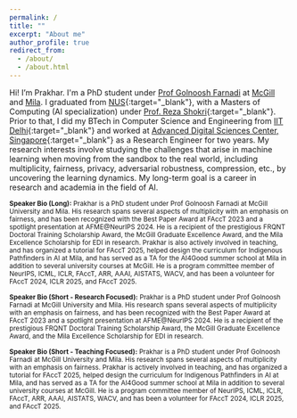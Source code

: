 ```yaml
---
permalink: /
title: ""
excerpt: "About me"
author_profile: true
redirect_from:
  - /about/
  - /about.html
---
```


Hi! I’m Prakhar. I'm a PhD student under [Prof Golnoosh Farnadi](https://gfarnadi.github.io/) at [McGill](https://www.cs.mcgill.ca/) and [Mila](https://mila.quebec/en/). I graduated from [NUS](https://www.comp.nus.edu.sg/){:target="_blank"}, with a Masters of Computing (AI specialization) under [Prof. Reza Shokri](https://www.comp.nus.edu.sg/~reza/){:target="_blank"}. Prior to that, I did my BTech in Computer Science and Engineering from [IIT Delhi](https://www.cse.iitd.ernet.in/){:target="_blank"} and worked at [Advanced Digital Sciences Center, Singapore](https://adsc.illinois.edu/){:target="_blank"} as a Research Engineer for two years. My research interests involve studying the challenges that arise in machine learning when moving from the sandbox to the real world, including multiplicity, fairness, privacy, adversarial robustness, compression, etc., by uncovering the learning dynamics. My long-term goal is a career in research and academia in the field of AI.


<sub>**Speaker Bio (Long):** Prakhar is a PhD student under Prof Golnoosh Farnadi at McGill University and Mila. His research spans several aspects of multiplicity with an emphasis on fairness, and has been recognized with the Best Paper Award at FAccT 2023 and a spotlight presentation at AFME@NeurIPS 2024. He is a recipient of the prestigious FRQNT Doctoral Training Scholarship Award, the McGill Graduate Excellence Award, and the Mila Excellence Scholarship for EDI in research. Prakhar is also actively involved in teaching, and has organized a tutorial for FAccT 2025, helped design the curriculum for Indigenous Pathfinders in AI at Mila, and has served as a TA for the AI4Good summer school at Mila in addition to several university courses at McGill. He is a program committee member of NeurIPS, ICML, ICLR, FAccT, ARR, AAAI, AISTATS, WACV, and has been a volunteer for FAccT 2024, ICLR 2025, and FAccT 2025.</sub>


<sub>**Speaker Bio (Short - Research Focused):** Prakhar is a PhD student under Prof Golnoosh Farnadi at McGill University and Mila. His research spans several aspects of multiplicity with an emphasis on fairness, and has been recognized with the Best Paper Award at FAccT 2023 and a spotlight presentation at AFME@NeurIPS 2024. He is a recipient of the prestigious FRQNT Doctoral Training Scholarship Award, the McGill Graduate Excellence Award, and the Mila Excellence Scholarship for EDI in research.</sub>


<sub>**Speaker Bio (Short - Teaching Focused):** Prakhar is a PhD student under Prof Golnoosh Farnadi at McGill University and Mila. His research spans several aspects of multiplicity with an emphasis on fairness. Prakhar is actively involved in teaching, and has organized a tutorial for FAccT 2025, helped design the curriculum for Indigenous Pathfinders in AI at Mila, and has served as a TA for the AI4Good summer school at Mila in addition to several university courses at McGill. He is a program committee member of NeurIPS, ICML, ICLR, FAccT, ARR, AAAI, AISTATS, WACV, and has been a volunteer for FAccT 2024, ICLR 2025, and FAccT 2025.</sub>

<!--News!
------
* _[Jan 2024]_ I'll be attending WACV 2024 virtually! I'll be presenting our work **"An Empirical Investigation into Benchmarking Model Multiplicity for Trustworthy Machine Learning: A Case Study on Image Classification"**. The paper is now available online at CVF Open Access. [\[link\]](https://openaccess.thecvf.com/content/WACV2024/html/Ganesh_An_Empirical_Investigation_Into_Benchmarking_Model_Multiplicity_for_Trustworthy_Machine_WACV_2024_paper.html){:target="_blank"} [\[pdf\]](http://prakharg24.github.io/files/multiplicity_benchmark.pdf){:target="_blank"}
* _[Nov 2023]_ Our paper **"An Empirical Investigation into Benchmarking Model Multiplicity for Trustworthy Machine Learning: A Case Study on Image Classification"** will be published at WACV 2024. Checkout the paper on [arxiv](https://arxiv.org/abs/2311.14859){:target="_blank"}.
* _[Sep 2023]_ I've started my PhD at [Mila](https://mila.quebec/en/) in Montreal. Open to new collaborations, feel free to send me an email!
* _[June 2023]_ Our paper **"On the Impact of Machine Learning Randomness of Group Fairness"** won the [best paper award](https://twitter.com/FAccTConference/status/1668334064653434881) at FAccT 2023!
* _[June 2023]_ Our paper **"On the Impact of Machine Learning Randomness of Group Fairness"** is now available online at ACM Digital Library. [\[link\]](https://dl.acm.org/doi/abs/10.1145/3593013.3594116){:target="_blank"} [\[pdf\]](http://prakharg24.github.io/files/fairness_variance.pdf){:target="_blank"}
* _[Apr 2023]_ Our paper **"On the Impact of Machine Learning Randomness of Group Fairness"** will be published at FAccT 2023. Camera-ready version coming soon.
* _[Mar 2023]_ Accepted in a PhD program at Mila starting Fall 2023. Montreal, here I come!
* _[Dec 2022]_ Submitted my Masters' Thesis at NUS. I'll be graduating soon! Actively looking to start a PhD from Fall 2023.
* _[May 2022]_ I'll be attending ACL 2022 in Dublin, Ireland! I'll be presenting our work **"Compressing Large-Scale Transformer-Based Models : A Case Study on BERT"**. -->
<!-- * _[Jan 2022]_ I'll be attending WACV 2022 virtually! I'll be presenting our work **"YOLO-ReT: Towards High Accuracy Real-time Object Detection on Mobile GPUs"**. -->
<!-- * _[Nov 2021]_ We have updated the latest version of our work on Context Adjustment in Co-Saliency Detection. Checkout the paper on [arxiv](https://arxiv.org/abs/2108.02093){:target="_blank"}. -->
<!-- * _[Oct 2021]_ Our paper **"YOLO-ReT: Towards High Accuracy Real-time Object Detection on Mobile GPUs"** will be published at WACV 2022. -->
<!-- * _[Sep 2021]_ Our paper **"Compressing Large-Scale Transformer-Based Models : A Case Study on BERT"** is now available online at The MIT Press. [\[link\]](https://direct.mit.edu/tacl/article/doi/10.1162/tacl_a_00413/107387/Compressing-Large-Scale-Transformer-Based-Models-A){:target="_blank"} [\[pdf\]](http://prakharg24.github.io/files/bert_compression.pdf){:target="_blank"} -->
<!-- * _[Sep 2021]_ Our paper **"HiKonv: High Throughput Quantized Convolution With Novel Bit-wise Management And Computation"** will be published at ASP DAC 2022. -->
<!-- * _[June 2021]_ I'll be joining **NUS MComp (AI specialization)** program in August 2021. -->
<!-- * _[June 2021]_ Our paper **"Learning-Based Simultaneous Detection and Characterization of Time Delay Attack in Cyber-Physical Systems"** is now available online at IEEE Explore. [\[link\]](https://ieeexplore.ieee.org/document/9352977){:target="_blank"} [\[pdf\]](http://prakharg24.github.io/files/learning_cps.pdf){:target="_blank"} -->
<!-- * _[Oct 2020]_ We have updated the latest version of our work on Time Series Analysis in High Frequency Trading. Checkout the paper on [arxiv](https://arxiv.org/abs/1809.01506){:target="_blank"}. -->
<!-- * _[Sep 2020]_ We have updated the latest version of our work on Zero-shot Abstractive Summarization for Conversations. Checkout the paper on [arxiv](https://arxiv.org/abs/1902.01615){:target="_blank"}. -->
